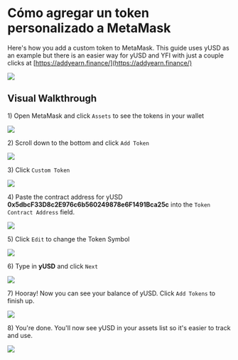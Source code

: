# Cómo agregar un token personalizado a MetaMask

Here's how you add a custom token to MetaMask. This guide uses yUSD as an example but there is an easier way for yUSD and YFI with just a couple clicks at [https://addyearn.finance/](https://addyearn.finance/)

![](https://i.imgur.com/BIlPYeb.png)

## Visual Walkthrough

1\) Open MetaMask and click `Assets` to see the tokens in your wallet

![](https://i.imgur.com/N34iMar.png)

2\) Scroll down to the bottom and click `Add Token`

![](https://i.imgur.com/hRd2MD7.png)

3\) Click `Custom Token`

![](https://i.imgur.com/rGbV1eT.png)

4\) Paste the contract address for yUSD **0x5dbcF33D8c2E976c6b560249878e6F1491Bca25c** into the `Token Contract Address` field.

![](https://i.imgur.com/6H2JhRN.png)

5\) Click `Edit` to change the Token Symbol

![](https://i.imgur.com/E12XN8x.png)

6\) Type in **yUSD** and click `Next`

![](https://i.imgur.com/kNkrqj3.png)

7\) Hooray! Now you can see your balance of yUSD. Click `Add Tokens` to finish up.

![](https://i.imgur.com/gkt6KME.png)

8\) You're done. You'll now see yUSD in your assets list so it's easier to track and use.

![](https://i.imgur.com/ZgtftOw.png)


